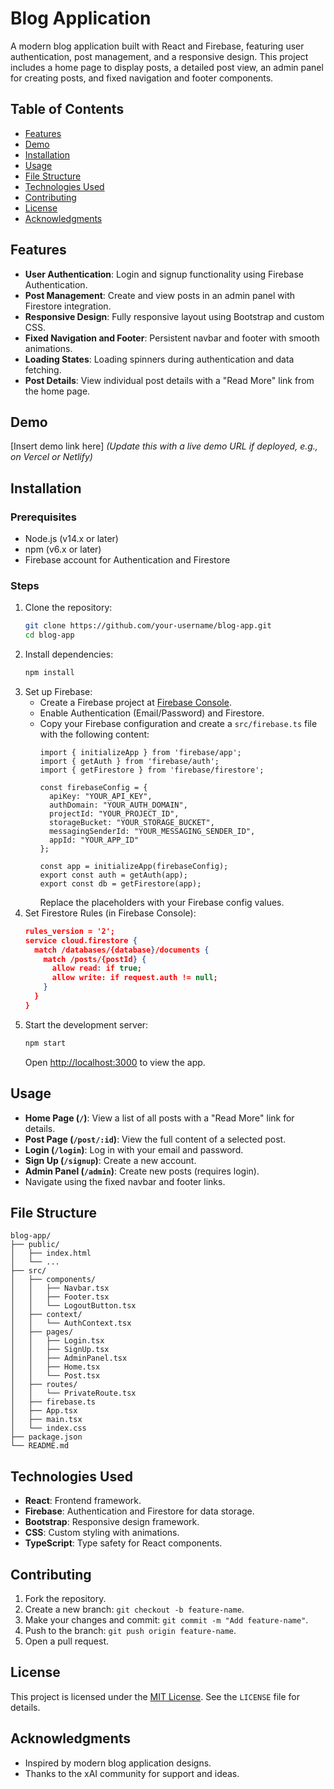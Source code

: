 # Blog Application

A modern blog application built with React and Firebase, featuring user authentication, post management, and a responsive design. This project includes a home page to display posts, a detailed post view, an admin panel for creating posts, and fixed navigation and footer components.

## Table of Contents
- [Features](#features)
- [Demo](#demo)
- [Installation](#installation)
- [Usage](#usage)
- [File Structure](#file-structure)
- [Technologies Used](#technologies-used)
- [Contributing](#contributing)
- [License](#license)
- [Acknowledgments](#acknowledgments)

## Features
- **User Authentication**: Login and signup functionality using Firebase Authentication.
- **Post Management**: Create and view posts in an admin panel with Firestore integration.
- **Responsive Design**: Fully responsive layout using Bootstrap and custom CSS.
- **Fixed Navigation and Footer**: Persistent navbar and footer with smooth animations.
- **Loading States**: Loading spinners during authentication and data fetching.
- **Post Details**: View individual post details with a "Read More" link from the home page.

## Demo
[Insert demo link here] *(Update this with a live demo URL if deployed, e.g., on Vercel or Netlify)*

## Installation

### Prerequisites
- Node.js (v14.x or later)
- npm (v6.x or later)
- Firebase account for Authentication and Firestore

### Steps
1. Clone the repository:
   ```bash
   git clone https://github.com/your-username/blog-app.git
   cd blog-app
   ```
2. Install dependencies:
   ```bash
   npm install
   ```
3. Set up Firebase:
   - Create a Firebase project at [Firebase Console](https://console.firebase.google.com/).
   - Enable Authentication (Email/Password) and Firestore.
   - Copy your Firebase configuration and create a `src/firebase.ts` file with the following content:
     ```tsx
     import { initializeApp } from 'firebase/app';
     import { getAuth } from 'firebase/auth';
     import { getFirestore } from 'firebase/firestore';

     const firebaseConfig = {
       apiKey: "YOUR_API_KEY",
       authDomain: "YOUR_AUTH_DOMAIN",
       projectId: "YOUR_PROJECT_ID",
       storageBucket: "YOUR_STORAGE_BUCKET",
       messagingSenderId: "YOUR_MESSAGING_SENDER_ID",
       appId: "YOUR_APP_ID"
     };

     const app = initializeApp(firebaseConfig);
     export const auth = getAuth(app);
     export const db = getFirestore(app);
     ```
     Replace the placeholders with your Firebase config values.
4. Set Firestore Rules (in Firebase Console):
   ```json
   rules_version = '2';
   service cloud.firestore {
     match /databases/{database}/documents {
       match /posts/{postId} {
         allow read: if true;
         allow write: if request.auth != null;
       }
     }
   }
   ```
5. Start the development server:
   ```bash
   npm start
   ```
   Open [http://localhost:3000](http://localhost:3000) to view the app.

## Usage
- **Home Page (`/`)**: View a list of all posts with a "Read More" link for details.
- **Post Page (`/post/:id`)**: View the full content of a selected post.
- **Login (`/login`)**: Log in with your email and password.
- **Sign Up (`/signup`)**: Create a new account.
- **Admin Panel (`/admin`)**: Create new posts (requires login).
- Navigate using the fixed navbar and footer links.

## File Structure
```
blog-app/
├── public/
│   ├── index.html
│   └── ...
├── src/
│   ├── components/
│   │   ├── Navbar.tsx
│   │   ├── Footer.tsx
│   │   └── LogoutButton.tsx
│   ├── context/
│   │   └── AuthContext.tsx
│   ├── pages/
│   │   ├── Login.tsx
│   │   ├── SignUp.tsx
│   │   ├── AdminPanel.tsx
│   │   ├── Home.tsx
│   │   └── Post.tsx
│   ├── routes/
│   │   └── PrivateRoute.tsx
│   ├── firebase.ts
│   ├── App.tsx
│   ├── main.tsx
│   └── index.css
├── package.json
└── README.md
```

## Technologies Used
- **React**: Frontend framework.
- **Firebase**: Authentication and Firestore for data storage.
- **Bootstrap**: Responsive design framework.
- **CSS**: Custom styling with animations.
- **TypeScript**: Type safety for React components.

## Contributing
1. Fork the repository.
2. Create a new branch: `git checkout -b feature-name`.
3. Make your changes and commit: `git commit -m "Add feature-name"`.
4. Push to the branch: `git push origin feature-name`.
5. Open a pull request.

## License
This project is licensed under the [MIT License](LICENSE). See the `LICENSE` file for details.

## Acknowledgments
- Inspired by modern blog application designs.
- Thanks to the xAI community for support and ideas.
